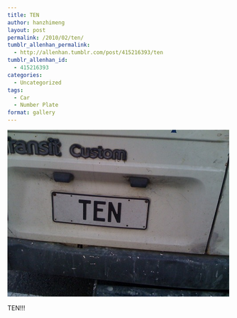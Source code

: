 ```yaml
---
title: TEN
author: hanzhimeng
layout: post
permalink: /2010/02/ten/
tumblr_allenhan_permalink:
  - http://allenhan.tumblr.com/post/415216393/ten
tumblr_allenhan_id:
  - 415216393
categories:
  - Uncategorized
tags:
  - Car
  - Number Plate
format: gallery
---
```

[<img class="alignnone size-full wp-image-481" alt="tumblr_kyhzr1KscM1qzkacto1_" src="/images/uploads/2013/03/tumblr_kyhzr1KscM1qzkacto1_.jpg" width="500" height="375" />][1]

TEN!!!

 [1]: /images/uploads/2013/03/tumblr_kyhzr1KscM1qzkacto1_.jpg
